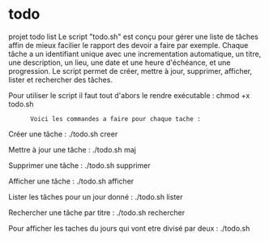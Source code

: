 # todo
projet todo list
Le script "todo.sh" est conçu pour gérer une liste de tâches affin de mieux facilier le rapport des devoir a faire par exemple. Chaque tâche a un identifiant unique avec une incrementation automatique, un titre, une description, un lieu, une date et une heure d'échéance, et une progression. Le script permet de créer, mettre à jour, supprimer, afficher, lister et rechercher des tâches.

Pour utiliser le script il faut tout d'abors le rendre exécutable :
chmod +x todo.sh

          
          
          Voici les commandes a faire pour chaque tache :

Créer une tâche :
./todo.sh creer

Mettre à jour une tâche :
./todo.sh maj

Supprimer une tâche :
./todo.sh supprimer

Afficher une tâche :
./todo.sh afficher

Lister les tâches pour un jour donné :
./todo.sh lister

Rechercher une tâche par titre :
./todo.sh rechercher

Pour afficher les taches du jours qui vont etre divisé par deux :
./todo.sh
